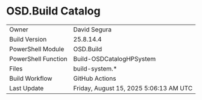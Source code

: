 ﻿# OSD.Build Catalog

| | |
|-|-|
| Owner | David Segura |
| Build Version | 25.8.14.4 |
| PowerShell Module | OSD.Build |
| PowerShell Function | Build-OSDCatalogHPSystem |
| Files | build-system.* |
| Build Workflow | GitHub Actions |
| Last Update | Friday, August 15, 2025 5:06:13 AM UTC |

